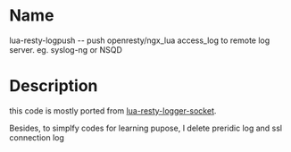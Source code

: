 Name
====

lua-resty-logpush -- push openresty/ngx_lua access_log to remote log server. eg. syslog-ng or NSQD

Description
===========

this code is mostly ported from [lua-resty-logger-socket](https://github.com/cloudflare/lua-resty-logger-socket).


Besides, to simplfy codes for learning pupose, I delete preridic log and ssl connection log
